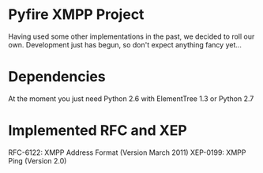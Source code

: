 Pyfire XMPP Project
===================

Having used some other implementations in the past, we decided to roll our own. Development just has begun, so don't expect anything fancy yet...

Dependencies
============

At the moment you just need Python 2.6 with ElementTree 1.3 or Python 2.7

Implemented RFC and XEP
=======================

RFC-6122: XMPP Address Format (Version March 2011)
XEP-0199: XMPP Ping (Version 2.0)
